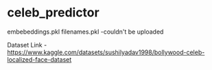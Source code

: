 # celeb_predictor


embebeddings.pkl
filenames.pkl
-couldn't be uploaded

Dataset Link - https://www.kaggle.com/datasets/sushilyadav1998/bollywood-celeb-localized-face-dataset
